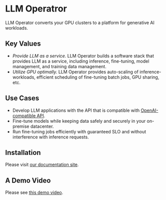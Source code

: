 # LLM Operatror

LLM Operator converts your GPU clusters to a platform for generative AI workloads.

## Key Values

- *Provide LLM as a service.* LLM Operator builds a software stack that provides LLM as a service, including inference, fine-tuning, model management, and training data management.
- *Utilize GPU optimally.* LLM Operator provides auto-scaling of inference-workloads, efficient scheduling of fine-tuning batch jobs, GPU sharing, etc.

## Use Cases

- Develop LLM applications with the API that is compatible with [OpenAI-compatible API](https://platform.openai.com/docs/api-reference).
- Fine-tune models while keeping data safely and securely in your on-premise datacenter.
- Run fine-tuning jobs efficiently with guaranteed SLO and without interference with inference requests.

## Installation

Please visit [our documentation site](https://llm-operator.readthedocs.io/).

## A Demo Video

Please see [this demo video](https://drive.google.com/file/d/1IIDytriu4Cl1O9Wo7fXzHkS1kbqJxfXO/view?usp=sharing).
